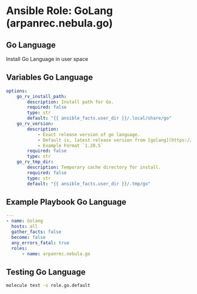 # Ansible Role: GoLang (arpanrec.nebula.go)

## Go Language

Install Go Language in user space

## Variables Go Language

```yaml
options:
    go_rv_install_path:
        description: Install path for Go.
        required: false
        type: str
        default: "{{ ansible_facts.user_dir }}/.local/share/go"
    go_rv_version:
        description:
            - Exact release version of go language.
            - Default is, latest release version from [golang](https://golang.org/VERSION?m=text)
            - Example Format `1.20.5`
        required: false
        type: str
    go_rv_tmp_dir:
        description: Temporary cache directory for install.
        required: false
        type: str
        default: "{{ ansible_facts.user_dir }}/.tmp/go"
```

## Example Playbook Go Language

```yaml
---
- name: Golang
  hosts: all
  gather_facts: false
  become: false
  any_errors_fatal: true
  roles:
      - name: arpanrec.nebula.go
```

## Testing Go Language

```bash
molecule test -s role.go.default
```
